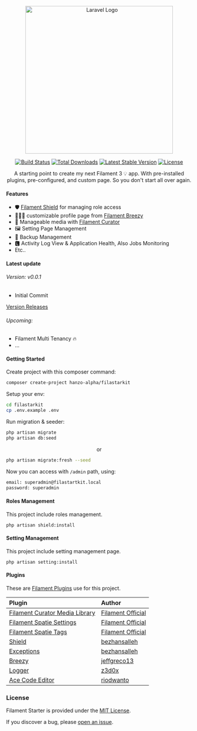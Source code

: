 <p align="center"><a href="https://laravel.com" target="_blank"><img src="https://raw.githubusercontent.com/laravel/art/master/logo-lockup/5%20SVG/2%20CMYK/1%20Full%20Color/laravel-logolockup-cmyk-red.svg" width="400" alt="Laravel Logo"></a></p>

<p align="center">
<a href="https://github.com/laravel/framework/actions"><img src="https://github.com/laravel/framework/workflows/tests/badge.svg" alt="Build Status"></a>
<a href="https://packagist.org/packages/laravel/framework"><img src="https://img.shields.io/packagist/dt/laravel/framework" alt="Total Downloads"></a>
<a href="https://packagist.org/packages/laravel/framework"><img src="https://img.shields.io/packagist/v/laravel/framework" alt="Latest Stable Version"></a>
<a href="https://packagist.org/packages/laravel/framework"><img src="https://img.shields.io/packagist/l/laravel/framework" alt="License"></a>
</p>
<p align="center">
    A starting point to create my next Filament 3 💡 app. With pre-installed plugins, pre-configured, and custom page. 
So you don't start all over again.
</p>

#### Features

- 🛡 [Filament Shield](#plugins-used) for managing role access
- 👨🏻‍🦱 customizable profile page from [Filament Breezy](#plugins-used)
- 🌌 Manageable media with [Filament Curator](#plugins-used)
- 🖼 Setting Page Management
- 💌 Backup Management
- 🅻 Activity Log View & Application Health, Also Jobs Monitoring
- Etc..

#### Latest update

###### Version: v0.0.1

- Initial Commit

[Version Releases](https://github.com/hanzo-alpha/filastarkit/releases)

###### Upcoming:

- Filament Multi Tenancy 🔥
- ...

#### Getting Started

Create project with this composer command:

```bash
composer create-project hanzo-alpha/filastarkit
```

Setup your env:

```bash
cd filastarkit
cp .env.example .env
```

Run migration & seeder:

```bash
php artisan migrate
php artisan db:seed
```

<p align="center">or</p>

```bash
php artisan migrate:fresh --seed
```

Now you can access with `/admin` path, using:

```bash
email: superadmin@filastartkit.local
password: superadmin
```

#### Roles Management

This project include roles management.

```
php artisan shield:install
```

#### Setting Management

This project include setting management page.

```
php artisan setting:install
```



#### Plugins

These are [Filament Plugins](https://filamentphp.com/plugins) use for this project.

| **Plugin**                                                                                           | **Author**                                          |
|:-----------------------------------------------------------------------------------------------------| :-------------------------------------------------- |
| [Filament Curator Media Library](https://github.com/filamentphp/spatie-laravel-media-library-plugin) | [Filament Official](https://github.com/filamentphp) |
| [Filament Spatie Settings](https://github.com/filamentphp/spatie-laravel-settings-plugin)            | [Filament Official](https://github.com/filamentphp) |
| [Filament Spatie Tags](https://github.com/filamentphp/spatie-laravel-tags-plugin)                    | [Filament Official](https://github.com/filamentphp) |
| [Shield](https://github.com/bezhanSalleh/filament-shield)                                            | [bezhansalleh](https://github.com/bezhansalleh)     |
| [Exceptions](https://github.com/bezhansalleh/filament-exceptions)                                    | [bezhansalleh](https://github.com/bezhansalleh)     |
| [Breezy](https://github.com/jeffgreco13/filament-breezy)                                             | [jeffgreco13](https://github.com/jeffgreco13)       |
| [Logger](https://github.com/z3d0x/filament-logger)                                                   | [z3d0x](https://github.com/z3d0x)                   |
| [Ace Code Editor](https://github.com/riodwanto/filament-ace-editor)                                  | [riodwanto](https://github.com/riodwanto)           |

### License

Filament Starter is provided under the [MIT License](LICENSE.md).

If you discover a bug, please [open an issue](https://github.com/hanzo-alpha/filastartkit/issues).
